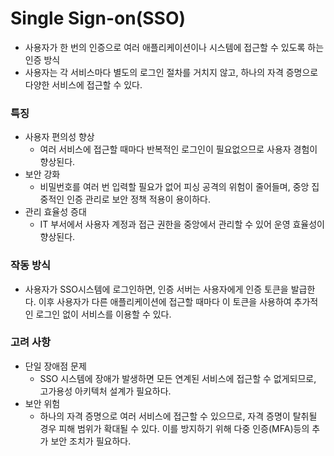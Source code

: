# Single Sign-on(SSO)
- 사용자가 한 번의 인증으로 여러 애플리케이션이나 시스템에 접근할 수 있도록 하는 인증 방식
- 사용자는 각 서비스마다 별도의 로그인 절차를 거치지 않고, 하나의 자격 증명으로 다양한 서비스에 접근할 수 있다.
### 특징
- 사용자 편의성 향상
	- 여러 서비스에 접근할 때마다 반복적인 로그인이 필요없으므로 사용자 경험이 향상된다.
- 보안 강화
	- 비밀번호를 여러 번 입력할 필요가 없어 피싱 공격의 위험이 줄어들며, 중앙 집중적인 인증 관리로 보안 정책 적용이 용이하다.
- 관리 효율성 증대
	- IT 부서에서 사용자 계정과 접근 권한을 중앙에서 관리할 수 있어 운영 효율성이 향상된다.
### 작동 방식
- 사용자가 SSO시스템에 로그인하면, 인증 서버는 사용자에게 인증 토큰을 발급한다. 이후 사용자가 다른 애플리케이션에 접근할 때마다 이 토큰을 사용하여 추가적인 로그인 없이 서비스를 이용할 수 있다.
### 고려 사항
- 단일 장애점 문제
	- SSO 시스템에 장애가 발생하면 모든 연계된 서비스에 접근할 수 없게되므로, 고가용성 아키텍처 설계가 필요하다.
- 보안 위험
	- 하나의 자격 증명으로 여러 서비스에 접근할 수 있으므로, 자격 증명이 탈취될 경우 피해 범위가 확대될 수 있다. 이를 방지하기 위해 다중 인증(MFA)등의 추가 보안 조치가 필요하다.